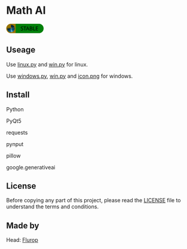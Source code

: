 # Math AI

[<img alt="Status" src="https://raw.githubusercontent.com/Orbinuity/.github/main/status/stable.png" width="100" height="25">](https://orbinuity.github.io/statusIcons)

## Useage

Use [linux.py](./linux.py) and [win.py](./win.py) for linux.

Use [windows.py](./windows.py), [win.py](./win.py) and [icon.png](./icon.png) for windows.

## Install

Python

PyQt5

requests

pynput

pillow

google.generativeai

## License

Before copying any part of this project, please read the [LICENSE](./LICENSE) file to understand the terms and conditions.

## Made by

Head: [Flurop](https://github.com/Flurop)